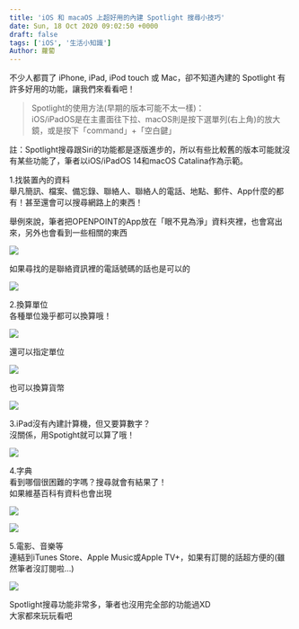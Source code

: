 ```yaml
---
title: 'iOS 和 macaOS 上超好用的內建 Spotlight 搜尋小技巧'
date: Sun, 18 Oct 2020 09:02:50 +0000
draft: false
tags: ['iOS', '生活小知識']
Author: 蘿蔔
---
```


不少人都買了 iPhone, iPad, iPod touch 或 Mac，卻不知道內建的 Spotlight 有許多好用的功能，讓我們來看看吧！

> Spotlight的使用方法(早期的版本可能不太一樣)：  
> iOS/iPadOS是在主畫面往下拉、macOS則是按下選單列(右上角)的放大鏡，或是按下「command」+「空白鍵」

註：Spotlight搜尋跟Siri的功能都是逐版進步的，所以有些比較舊的版本可能就沒有某些功能了，筆者以iOS/iPadOS 14和macOS Catalina作為示範。

1.找裝置內的資料  
舉凡簡訊、檔案、備忘錄、聯絡人、聯絡人的電話、地點、郵件、App什麼的都有！甚至還會可以搜尋網路上的東西！

舉例來說，筆者把OPENPOINT的App放在「眼不見為淨」資料夾裡，也會寫出來，另外也會看到一些相關的東西

![](https://static.yiy.tw/media/blog/2020101805554594-scaled.jpeg)

  

如果尋找的是聯絡資訊裡的電話號碼的話也是可以的

![](https://static.yiy.tw/media/blog/2020101806020278.png)

2.換算單位  
各種單位幾乎都可以換算哦！  

![](https://static.yiy.tw/media/blog/2020101808281619.png)

還可以指定單位

![](https://static.yiy.tw/media/blog/2020101808285965.png)

也可以換算貨幣

![](https://static.yiy.tw/media/blog/2020101808303857.png)

3.iPad沒有內建計算機，但又要算數字？  
沒關係，用Spotight就可以算了哦！

![](https://static.yiy.tw/media/blog/2020101808380585.jpeg)

4.字典  
看到哪個很困難的字嗎？搜尋就會有結果了！  
如果維基百科有資料也會出現

![](https://static.yiy.tw/media/blog/2020101808585213.jpeg)

![](https://static.yiy.tw/media/blog/2020101808585871.jpeg)

5.電影、音樂等  
連結到iTunes Store、Apple Music或Apple TV+，如果有訂閱的話超方便的(雖然筆者沒訂閱啦...)

![](https://static.yiy.tw/media/blog/2020101808474679.jpg)

Spotlight搜尋功能非常多，筆者也沒用完全部的功能過XD  
大家都來玩玩看吧